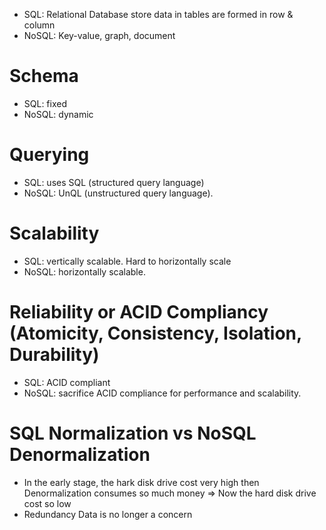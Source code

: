 - SQL: Relational Database store data in tables are formed in row & column
- NoSQL: Key-value, graph, document

# Schema
- SQL: fixed
- NoSQL: dynamic
  
# Querying
- SQL: uses SQL (structured query language)
- NoSQL: UnQL (unstructured query language).

# Scalability
- SQL: vertically scalable. Hard to horizontally scale
- NoSQL: horizontally scalable.

# Reliability or ACID Compliancy (Atomicity, Consistency, Isolation, Durability)
- SQL: ACID compliant
- NoSQL: sacrifice ACID compliance for performance and scalability.

# SQL Normalization vs NoSQL Denormalization
- In the early stage, the hark disk drive cost very high then Denormalization consumes so much money => Now the hard disk drive cost so low
- Redundancy Data is no longer a concern